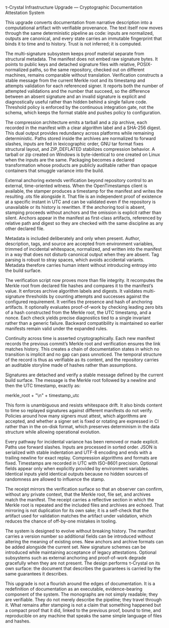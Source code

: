 τ-Crystal Infrastructure Upgrade — Cryptographic Documentation Attestation System

This upgrade converts documentation from narrative description into a computational artifact with verifiable provenance. The text itself now moves through the same deterministic pipeline as code: inputs are normalized, outputs are canonical, and every state carries an immutable fingerprint that binds it to time and to history. Trust is not inferred; it is computed.

The multi-signature subsystem keeps proof material separate from structural metadata. The manifest does not embed raw signature bytes. It points to public keys and detached signature files with relative, POSIX-normalized paths, so the same repository, checked out on different machines, remains comparable without translation. Verification constructs a stable message from the current Merkle root and its timestamp and attempts validation for each referenced signer. It reports both the number of attempted validations and the number that succeed, so the difference between an absent signature and an invalid signature is explicit and diagnostically useful rather than hidden behind a single failure code. Threshold policy is enforced by the continuous integration gate, not the schema, which keeps the format stable and pushes policy to configuration.

The compression architecture emits a tarball and a zip archive, each recorded in the manifest with a clear algorithm label and a SHA-256 digest. This dual output provides redundancy across platforms while remaining deterministic. Paths stored inside the archives are normalized to forward slashes, inputs are fed in lexicographic order, GNU tar format fixes structural layout, and ZIP_DEFLATED stabilizes compression behavior. A tarball or zip created on Windows is byte-identical to one created on Linux when the inputs are the same. Packaging becomes a declared transformation whose products are publicly auditable rather than opaque containers that smuggle variance into the build.

External anchoring extends verification beyond repository control to an external, time-oriented witness. When the OpenTimestamps client is available, the stamper produces a timestamp for the manifest and writes the resulting .ots file alongside it. That file is an independent proof of existence at a specific instant in UTC and can be validated even if the repository is unavailable or its history is rewritten. If the anchoring tool is absent, stamping proceeds without anchors and the omission is explicit rather than silent. Anchors appear in the manifest as first-class artifacts, referenced by relative path and digest so they are checked with the same discipline as any other declared file.

Metadata is included deliberately and only when present. Author, description, tags, and source are accepted from environment variables, trimmed of incidental whitespace, normalized, and written into the manifest in a way that does not disturb canonical output when they are absent. Tag parsing is robust to stray spaces, which avoids accidental variants. Metadata therefore carries human intent without introducing entropy into the build surface.

The verification script now proves more than file integrity. It recomputes the Merkle root from declared file hashes and compares it to the manifest’s value. It enforces archive algorithm labels and digests. It validates multi-signature thresholds by counting attempts and successes against the configured requirement. It verifies the presence and hash of anchoring artifacts. It optionally evaluates proof-of-work by checking leading zero bits of a hash constructed from the Merkle root, the UTC timestamp, and a nonce. Each check yields precise diagnostics tied to a single invariant rather than a generic failure. Backward compatibility is maintained so earlier manifests remain valid under the expanded rules.

Continuity across time is asserted cryptographically. Each new manifest records the previous commit’s Merkle root and verification ensures the link matches history. This creates a chain of documentation states in which no transition is implicit and no gap can pass unnoticed. The temporal structure of the record is thus as verifiable as its content, and the repository carries an auditable storyline made of hashes rather than assumptions.

Signatures are detached and verify a stable message defined by the current build surface. The message is the Merkle root followed by a newline and then the UTC timestamp, exactly as:

merkle_root + "\n" + timestamp_utc

This form is unambiguous and resists whitespace drift. It also binds content to time so replayed signatures against different manifests do not verify. Policies around how many signers must attest, which algorithms are accepted, and whether a signer set is fixed or rotating are expressed in CI rather than in the on-disk format, which preserves determinism in the data structure while allowing operational evolution.

Every pathway for incidental variance has been removed or made explicit. Paths use forward slashes. Inputs are processed in sorted order. JSON is serialized with stable indentation and UTF-8 encoding and ends with a trailing newline for exact replay. Compression algorithms and formats are fixed. Timestamps are recorded in UTC with ISO-8601 precision. Optional fields appear only when explicitly provided by environment variables. Identical inputs yield identical outputs because no hidden sources of randomness are allowed to influence the stamp.

The receipt mirrors the verification surface so that an observer can confirm, without any private context, that the Merkle root, file set, and archives match the manifest. The receipt carries a reflective section in which the Merkle root is repeated and the included files and archives are echoed. That mirroring is not duplication for its own sake; it is a self-check that the artifact used for validation matches the artifact under validation, which reduces the chance of off-by-one mistakes in tooling.

The system is designed to evolve without breaking history. The manifest carries a version number so additional fields can be introduced without altering the meaning of existing ones. New anchors and archive formats can be added alongside the current set. New signature schemes can be introduced while maintaining acceptance of legacy attestations. Optional subsystems such as external anchoring and proof-of-work degrade gracefully when they are not present. The design performs τ-Crystal on its own surface: the document that describes the guarantees is carried by the same guarantees it describes.

This upgrade is not a flourish around the edges of documentation. It is a redefinition of documentation as an executable, evidence-bearing component of the system. The monographs are not simply readable; they are verifiable. They do not merely describe the pipeline; they travel through it. What remains after stamping is not a claim that something happened but a compact proof that it did, linked to the previous proof, bound to time, and reproducible on any machine that speaks the same simple language of files and hashes.
